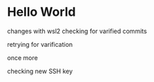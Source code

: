 # Hello World

changes with wsl2
checking for varified commits

retrying for varification

once more

checking new SSH key 


